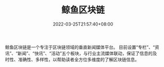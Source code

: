 ﻿---
weight: 
title: "鲸鱼区块链"
description: "鲸鱼区块链是一个专注于区块链领域的垂直新闻媒体平台"
date: 2022-03-25T21:57:40+08:00
lastmod: 2022-03-25T16:45:40+08:00
draft: false
authors: ["Metabd"]
featuredImage: "jingyuqukuailian.png"
link: ""
tags: ["元宇宙资讯","鲸鱼区块链"]
categories: ["navigation"]
navigation: ["元宇宙资讯"]
lightgallery: true
toc: true
pinned: false
recommend: false
recommend1: false
---
鲸鱼区块链是一个专注于区块链领域的垂直新闻媒体平台。 目前设置“专栏”、“资讯”、“新闻”、“快讯”、“活动”五个板块，与行业主流媒体联动，保证了信息的及时性、准确性、多样性，以帮助读者全方位多维度的了解区块链信息。
